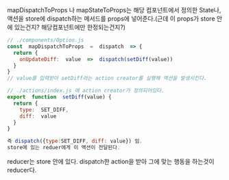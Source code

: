 mapDispatchToProps 나 mapStateToProps는 해당 컴포넌트에서 정의한 State나, 액션을 store에 dispatch하는 메서드를 props에 넣어준다.(근데 이 props가 store 안에 있는건지? 해당컴포넌트에만 한정되는건지?)

```javascript
// ./components/Option.js
const  mapDispatchToProps  =  dispatch  => {
  return {
    onUpdateDiff:  value  =>  dispatch(setDiff(value))
  }
}
// value를 입력받아 setDiff라는 action creator를 실행해 액션을 발생시킨다.

// ./actions/index.js 에 action creator가 정의되어있다.
export  function  setDiff(value) {
  return {
    type:  SET_DIFF,
    diff:  value
  }
}

즉 dispatch({type:SET_DIFF, diff: value}) 임.
store에 있는 reduer에게 이 액션이 전달된다.
```

reducer는 store 안에 있다.
dispatch한 action을 받아 그에 맞는 행동을 하는것이 reducer다.
<!--stackedit_data:
eyJoaXN0b3J5IjpbLTE0OTEwMTAwOSwxMDkwNTMzMDAyXX0=
-->